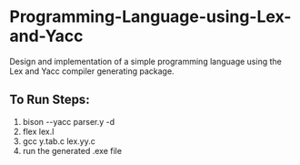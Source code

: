 # Programming-Language-using-Lex-and-Yacc
Design and implementation of a simple programming language using the Lex and Yacc compiler generating package.
<h2>To Run Steps:</h2>
<ul>
<li type="1">bison --yacc parser.y -d</li>
<li type="1">flex lex.l</li>
<li type="1">gcc y.tab.c lex.yy.c</li>
<li type="1">run the generated .exe file</li>
</ul>

